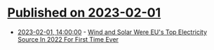 # [Published on 2023-02-01](index.md)

* [2023-02-01, 14:00:00](https://news.slashdot.org/story/23/02/01/134249/wind-and-solar-were-eus-top-electricity-source-in-2022-for-first-time-ever?utm_source=rss1.0mainlinkanon&utm_medium=feed) - [Wind and Solar Were EU's Top Electricity Source In 2022 For First Time Ever](https://news.slashdot.org/story/23/02/01/134249/wind-and-solar-were-eus-top-electricity-source-in-2022-for-first-time-ever?utm_source=rss1.0mainlinkanon&utm_medium=feed)

